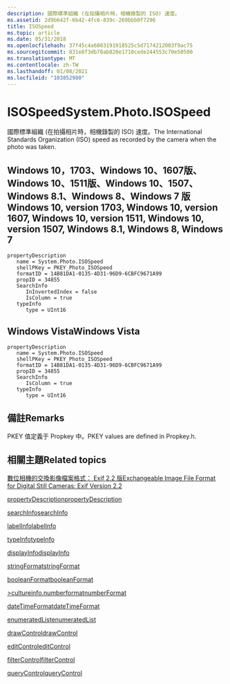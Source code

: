 ```yaml
---
description: 國際標準組織 (在拍攝相片時，相機錄製的 ISO) 速度。
ms.assetid: 2d9b642f-6b42-4fc6-839c-269bbb0f7296
title: ISOSpeed
ms.topic: article
ms.date: 05/31/2018
ms.openlocfilehash: 37f45c4a6003191918525c5d7174212003f9ac75
ms.sourcegitcommit: 831e8f3db78ab820e1710cede244553c70e50500
ms.translationtype: MT
ms.contentlocale: zh-TW
ms.lasthandoff: 01/08/2021
ms.locfileid: "103852980"
---
```

# <a name="systemphotoisospeed"></a><span data-ttu-id="02662-103">ISOSpeed</span><span class="sxs-lookup"><span data-stu-id="02662-103">System.Photo.ISOSpeed</span></span>

<span data-ttu-id="02662-104">國際標準組織 (在拍攝相片時，相機錄製的 ISO) 速度。</span><span class="sxs-lookup"><span data-stu-id="02662-104">The International Standards Organization (ISO) speed as recorded by the camera when the photo was taken.</span></span>

## <a name="windows-10-version-1703-windows-10-version-1607-windows-10-version-1511-windows-10-version-1507-windows-81-windows-8-windows-7"></a><span data-ttu-id="02662-105">Windows 10，1703、Windows 10、1607版、Windows 10、1511版、Windows 10、1507、Windows 8.1、Windows 8、Windows 7 版</span><span class="sxs-lookup"><span data-stu-id="02662-105">Windows 10, version 1703, Windows 10, version 1607, Windows 10, version 1511, Windows 10, version 1507, Windows 8.1, Windows 8, Windows 7</span></span>

```
propertyDescription
   name = System.Photo.ISOSpeed
   shellPKey = PKEY_Photo_ISOSpeed
   formatID = 14B81DA1-0135-4D31-96D9-6CBFC9671A99
   propID = 34855
   SearchInfo
      InInvertedIndex = false
      IsColumn = true
   typeInfo
      type = UInt16
```

## <a name="windows-vista"></a><span data-ttu-id="02662-106">Windows Vista</span><span class="sxs-lookup"><span data-stu-id="02662-106">Windows Vista</span></span>

```
propertyDescription
   name = System.Photo.ISOSpeed
   shellPKey = PKEY_Photo_ISOSpeed
   formatID = 14B81DA1-0135-4D31-96D9-6CBFC9671A99
   propID = 34855
   SearchInfo
      IsColumn = true
   typeInfo
      type = UInt16
```

## <a name="remarks"></a><span data-ttu-id="02662-107">備註</span><span class="sxs-lookup"><span data-stu-id="02662-107">Remarks</span></span>

<span data-ttu-id="02662-108">PKEY 值定義于 Propkey 中。</span><span class="sxs-lookup"><span data-stu-id="02662-108">PKEY values are defined in Propkey.h.</span></span>

## <a name="related-topics"></a><span data-ttu-id="02662-109">相關主題</span><span class="sxs-lookup"><span data-stu-id="02662-109">Related topics</span></span>

<dl> <dt>

[<span data-ttu-id="02662-110">數位相機的交換影像檔案格式： Exif 2.2 版</span><span class="sxs-lookup"><span data-stu-id="02662-110">Exchangeable Image File Format for Digital Still Cameras: Exif Version 2.2</span></span>](https://www.exif.org/Exif2-2.PDF)
</dt> <dt>

[<span data-ttu-id="02662-111">propertyDescription</span><span class="sxs-lookup"><span data-stu-id="02662-111">propertyDescription</span></span>](./propdesc-schema-propertydescription.md)
</dt> <dt>

[<span data-ttu-id="02662-112">searchInfo</span><span class="sxs-lookup"><span data-stu-id="02662-112">searchInfo</span></span>](./propdesc-schema-searchinfo.md)
</dt> <dt>

[<span data-ttu-id="02662-113">labelInfo</span><span class="sxs-lookup"><span data-stu-id="02662-113">labelInfo</span></span>](./propdesc-schema-labelinfo.md)
</dt> <dt>

[<span data-ttu-id="02662-114">typeInfo</span><span class="sxs-lookup"><span data-stu-id="02662-114">typeInfo</span></span>](./propdesc-schema-typeinfo.md)
</dt> <dt>

[<span data-ttu-id="02662-115">displayInfo</span><span class="sxs-lookup"><span data-stu-id="02662-115">displayInfo</span></span>](./propdesc-schema-displayinfo.md)
</dt> <dt>

[<span data-ttu-id="02662-116">stringFormat</span><span class="sxs-lookup"><span data-stu-id="02662-116">stringFormat</span></span>](./propdesc-schema-stringformat.md)
</dt> <dt>

[<span data-ttu-id="02662-117">booleanFormat</span><span class="sxs-lookup"><span data-stu-id="02662-117">booleanFormat</span></span>](./propdesc-schema-booleanformat.md)
</dt> <dt>

[<span data-ttu-id="02662-118">>cultureinfo.numberformat</span><span class="sxs-lookup"><span data-stu-id="02662-118">numberFormat</span></span>](./propdesc-schema-numberformat.md)
</dt> <dt>

[<span data-ttu-id="02662-119">dateTimeFormat</span><span class="sxs-lookup"><span data-stu-id="02662-119">dateTimeFormat</span></span>](./propdesc-schema-datetimeformat.md)
</dt> <dt>

[<span data-ttu-id="02662-120">enumeratedList</span><span class="sxs-lookup"><span data-stu-id="02662-120">enumeratedList</span></span>](./propdesc-schema-enumeratedlist.md)
</dt> <dt>

[<span data-ttu-id="02662-121">drawControl</span><span class="sxs-lookup"><span data-stu-id="02662-121">drawControl</span></span>](./propdesc-schema-drawcontrol.md)
</dt> <dt>

[<span data-ttu-id="02662-122">editControl</span><span class="sxs-lookup"><span data-stu-id="02662-122">editControl</span></span>](./propdesc-schema-editcontrol.md)
</dt> <dt>

[<span data-ttu-id="02662-123">filterControl</span><span class="sxs-lookup"><span data-stu-id="02662-123">filterControl</span></span>](./propdesc-schema-filtercontrol.md)
</dt> <dt>

[<span data-ttu-id="02662-124">queryControl</span><span class="sxs-lookup"><span data-stu-id="02662-124">queryControl</span></span>](./propdesc-schema-querycontrol.md)
</dt> </dl>

 

 
